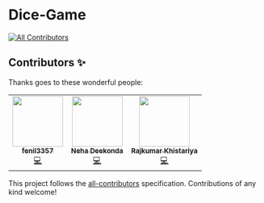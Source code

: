 # Dice-Game
<!-- ALL-CONTRIBUTORS-BADGE:START - Do not remove or modify this section -->
[![All Contributors](https://img.shields.io/badge/all_contributors-3-orange.svg?style=flat-square)](#contributors-)
<!-- ALL-CONTRIBUTORS-BADGE:END -->
## Contributors ✨

Thanks goes to these wonderful people:

<!-- ALL-CONTRIBUTORS-LIST:START - Do not remove or modify this section -->
<!-- prettier-ignore-start -->
<!-- markdownlint-disable -->
<table>
  <tr>
    <td align="center"><a href="https://github.com/fenil3357"><img src="https://avatars.githubusercontent.com/u/78013068?v=4?s=100" width="100px;" alt=""/><br /><sub><b>fenil3357</b></sub></a><br /><a href="https://github.com/Bauddhik-Geeks/Dice-Game/commits?author=fenil3357" title="Code">💻</a></td>
    <td align="center"><a href="https://github.com/Neha9849"><img src="https://avatars.githubusercontent.com/u/85057583?v=4?s=100" width="100px;" alt=""/><br /><sub><b>Neha Deekonda</b></sub></a><br /><a href="https://github.com/Bauddhik-Geeks/Dice-Game/commits?author=Neha9849" title="Code">💻</a></td>
    <td align="center"><a href="http://In process"><img src="https://avatars.githubusercontent.com/u/83064473?v=4?s=100" width="100px;" alt=""/><br /><sub><b>Rajkumar Khistariya</b></sub></a><br /><a href="https://github.com/Bauddhik-Geeks/Dice-Game/commits?author=Rajkumar-stackcoder" title="Code">💻</a></td>
  </tr>
</table>

<!-- markdownlint-restore -->
<!-- prettier-ignore-end -->

<!-- ALL-CONTRIBUTORS-LIST:END -->

This project follows the [all-contributors](https://github.com/all-contributors/all-contributors) specification. Contributions of any kind welcome!
